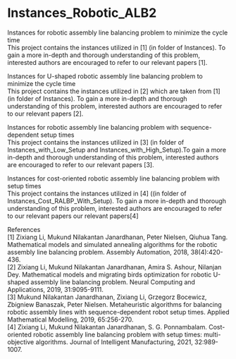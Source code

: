 # Instances_Robotic_ALB2
Instances for robotic assembly line balancing problem to minimize the cycle time  
This project contains the instances utilized in [1] (in folder of Instances). To gain a more in-depth and thorough understanding of this problem, interested authors are encouraged to refer to our relevant papers [1].  

Instances for U-shaped robotic assembly line balancing problem to minimize the cycle time  
This project contains the instances utilized in [2] which are taken from [1] (in folder of Instances). To gain a more in-depth and thorough understanding of this problem, interested authors are encouraged to refer to our relevant papers [2].  

Instances for robotic assembly line balancing problem with sequence-dependent setup times  
This project contains the instances utilized in [3] (in folder of Instances_with_Low_Setup and Instances_with_High_Setup).To gain a more in-depth and thorough understanding of this problem, interested authors are encouraged to refer to our relevant papers [3].  

Instances for cost-oriented robotic assembly line balancing problem with setup times  
This project contains the instances utilized in [4] ((in folder of Instances_Cost_RALBP_With_Setup). To gain a more in-depth and thorough understanding of this problem, interested authors are encouraged to refer to our relevant papers our relevant papers[4]  

References  
[1] Zixiang Li, Mukund Nilakantan Janardhanan, Peter Nielsen, Qiuhua Tang. Mathematical models and simulated annealing algorithms for the robotic assembly line balancing problem. Assembly Automation, 2018, 38(4):420-436.  
[2] Zixiang Li, Mukund Nilakantan Janardhanan, Amira S. Ashour, Nilanjan Dey. Mathematical models and migrating birds optimization for robotic U-shaped assembly line balancing problem. Neural Computing and Applications, 2019, 31:9095-9111.  
[3] Mukund Nilakantan Janardhanan, Zixiang Li, Grzegorz Bocewicz, Zbigniew Banaszak, Peter Nielsen. Metaheuristic algorithms for balancing robotic assembly lines with sequence-dependent robot setup times. Applied Mathematical Modelling, 2019, 65:256-270.  
[4] Zixiang Li, Mukund Nilakantan Janardhanan, S. G. Ponnambalam. Cost-oriented robotic assembly line balancing problem with setup times: multi-objective algorithms. Journal of Intelligent Manufacturing, 2021, 32:989-1007.  




